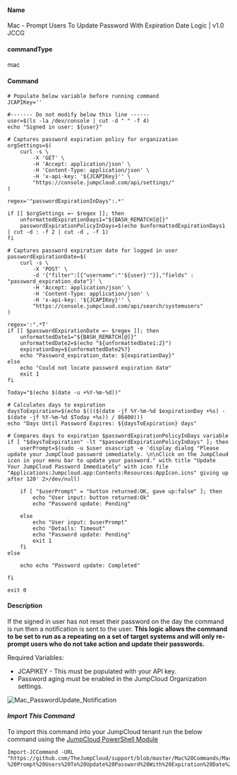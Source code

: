 #### Name

Mac - Prompt Users To Update Password With Expiration Date Logic | v1.0 JCCG

#### commandType

mac

#### Command

```
# Populate below variable before running command
JCAPIKey=''

#------- Do not modify below this line ------
user=$(ls -la /dev/console | cut -d " " -f 4)
echo "Signed in user: ${user}"

# Captures password expiration policy for organization
orgSettings=$(
    curl -s \
        -X 'GET' \
        -H 'Accept: application/json' \
        -H 'Content-Type: application/json' \
        -H 'x-api-key: '${JCAPIKey}'' \
        "https://console.jumpcloud.com/api/settings/"
)

regex='"passwordExpirationInDays":.*'

if [[ $orgSettings =~ $regex ]]; then
    unformattedExpirationDays1="${BASH_REMATCH[@]}"
    passwordExpirationPolicyInDays=$(echo $unformattedExpirationDays1 | cut -d : -f 2 | cut -d , -f 1)
fi

# Captures password expiration date for logged in user
passwordExpirationDate=$(
    curl -s \
        -X 'POST' \
        -d '{"filter":[{"username":"'${user}'"}],"fields" : "password_expiration_date"}' \
        -H 'Accept: application/json' \
        -H 'Content-Type: application/json' \
        -H 'x-api-key: '${JCAPIKey}'' \
        "https://console.jumpcloud.com/api/search/systemusers"
)

regex=':".*T'
if [[ $passwordExpirationDate =~ $regex ]]; then
    unformattedDate1="${BASH_REMATCH[@]}"
    unformattedDate2=$(echo "${unformattedDate1:2}")
    expirationDay=${unformattedDate2%?}
    echo "Password_expiration_date: ${expirationDay}"
else
    echo "Could not locate password expiration date"
    exit 1
fi

Today="$(echo $(date -u +%Y-%m-%d))"

# Calculates days to expiration
daysToExpiration=$(echo $((($(date -jf %Y-%m-%d $expirationDay +%s) - $(date -jf %Y-%m-%d $Today +%s)) / 86400)))
echo "Days Until Password Expires: ${daysToExpiration} days"

# Compares days to expiration $passwordExpirationPolicyInDays variable
if [ "$daysToExpiration" -lt "$passwordExpirationPolicyInDays" ]; then
    userPrompt=$(sudo -u $user osascript -e 'display dialog "Please update your JumpCloud password immediately. \n\nClick on the JumpCloud icon in your menu bar to update your password." with title "Update Your JumpCloud Password Immediately" with icon file "Applications:Jumpcloud.app:Contents:Resources:AppIcon.icns" giving up after 120' 2>/dev/null)

    if [ "$userPrompt" = "button returned:OK, gave up:false" ]; then
        echo "User input: button returned:Ok"
        echo "Password update: Pending"

    else
        echo "User input: $userPrompt"
        echo "Details: Timeout"
        echo "Password update: Pending"
        exit 1
    fi
else

    echo echo "Password update: Completed"

fi

exit 0

```

#### Description

If the signed in user has not reset their password on the day the command is run then a notification is sent to the user. **This logic allows the command to be set to run as a repeating on a set of target systems and will only re-prompt users who do not take action and update their passwords.**


Required Variables:
* JCAPIKEY - This must be populated with your API key.
* Password aging must be enabled in the JumpCloud Organization settings.

![Mac_PasswordUpdate_Notification](https://github.com/TheJumpCloud/support/blob/master/PowerShell/JumpCloud%20Commands%20Gallery/Files/Mac_PasswordUpdate_Notification.png?raw=true)

#### *Import This Command*

To import this command into your JumpCloud tenant run the below command using the [JumpCloud PowerShell Module](https://github.com/TheJumpCloud/support/wiki/Installing-the-JumpCloud-PowerShell-Module)

```
Import-JCCommand -URL "https://github.com/TheJumpCloud/support/blob/master/Mac%20Commands/Mac%20-%20Prompt%20Users%20To%20Update%20Password%20With%20Expiration%20Date%20Logic.md"
```
